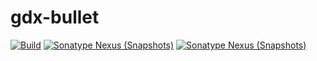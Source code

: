 # gdx-bullet
[![Build](https://github.com/xpenatan/gdx-bullet/actions/workflows/snapshot.yml/badge.svg)]()
[![Sonatype Nexus (Snapshots)](https://img.shields.io/nexus/r/com.github.xpenatan.gdx-bullet/bullet-core?nexusVersion=2&server=https%3A%2F%2Foss.sonatype.org&label=release)](https://repo.maven.apache.org/maven2/com/github/xpenatan/gdx-imgui/)
[![Sonatype Nexus (Snapshots)](https://img.shields.io/nexus/s/com.github.xpenatan.gdx-bullet/bullet-core?server=https%3A%2F%2Foss.sonatype.org&label=snapshot)](https://oss.sonatype.org/content/repositories/snapshots/com/github/xpenatan/gdx-bullet/)
